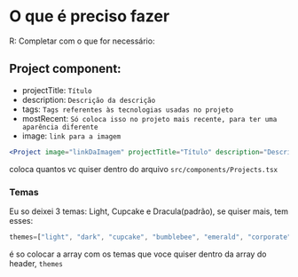 # O que é preciso fazer
R: Completar com o que for necessário:

## Project component:
- projectTitle: `Título`
- description: `Descrição da descrição`
- tags: `Tags referentes às tecnologias usadas no projeto`
- mostRecent: `Só coloca isso no projeto mais recente, para ter uma aparência diferente`
- image: `link para a imagem`

```jsx
<Project image="linkDaImagem" projectTitle="Título" description="Descrição da descrição" tags={["tag1", "tag2"]} mostRecent />
```

coloca quantos vc quiser dentro do arquivo `src/components/Projects.tsx`


### Temas
Eu so deixei 3 temas: Light, Cupcake e Dracula(padrão), se quiser mais, tem esses: 

```js
themes=["light", "dark", "cupcake", "bumblebee", "emerald", "corporate", "synthwave", "retro", "cyberpunk", "valentine", "halloween", "garden", "forest", "aqua", "lofi", "pastel", "fantasy", "wireframe", "black", "luxury", "dracula", "cmyk", "autumn", "business", "acid", "lemonade", "night", "coffee", "winter"]
```

é so colocar a array com os temas que voce quiser dentro da array do header, `themes`

